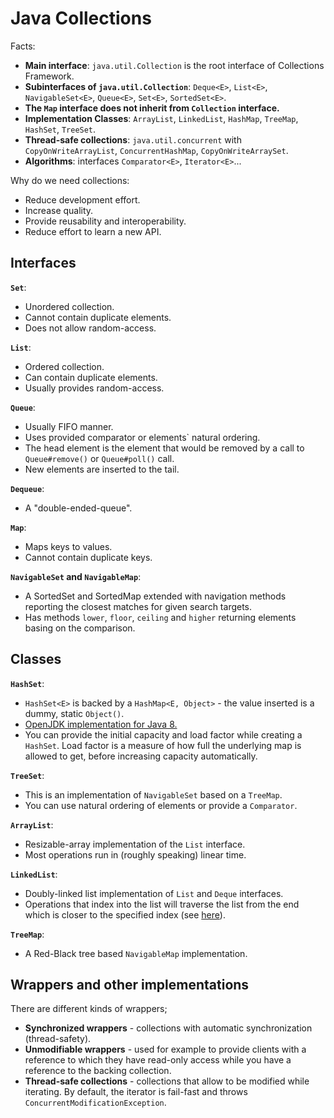 # Java Collections

Facts:
* **Main interface**: `java.util.Collection` is the root interface of Collections Framework.
* **Subinterfaces of `java.util.Collection`**: `Deque<E>`, `List<E>`, `NavigableSet<E>`, `Queue<E>`, `Set<E>`, `SortedSet<E>`.
* **The `Map` interface does not inherit from `Collection` interface.**
* **Implementation Classes**: `ArrayList`, `LinkedList`, `HashMap`, `TreeMap`, `HashSet`, `TreeSet`.
* **Thread-safe collections**: `java.util.concurrent` with `CopyOnWriteArrayList`, `ConcurrentHashMap`, `CopyOnWriteArraySet`.
* **Algorithms**: interfaces `Comparator<E>`, `Iterator<E>`...

Why do we need collections:
* Reduce development effort.
* Increase quality.
* Provide reusability and interoperability.
* Reduce effort to learn a new API.

## Interfaces

**`Set`**:
* Unordered collection.
* Cannot contain duplicate elements.
* Does not allow random-access.

**`List`**:
* Ordered collection.
* Can contain duplicate elements.
* Usually provides random-access.

**`Queue`**:
* Usually FIFO manner.
* Uses provided comparator or elements` natural ordering.
* The head element is the element that would be removed by a call to `Queue#remove()` or `Queue#poll()` call.
* New elements are inserted to the tail.

**`Dequeue`**:
* A "double-ended-queue".

**`Map`**:
* Maps keys to values.
* Cannot contain duplicate keys.

**`NavigableSet` and `NavigableMap`**:
* A SortedSet and SortedMap extended with navigation methods reporting the closest matches for given search targets.
* Has methods `lower`, `floor`, `ceiling` and `higher` returning elements basing on the comparison.

## Classes

**`HashSet`**:
* `HashSet<E>` is backed by a `HashMap<E, Object>` - the value inserted is a dummy, static `Object()`.
* [OpenJDK implementation for Java 8.](https://github.com/openjdk-mirror/jdk/blob/jdk8u/jdk8u/master/src/share/classes/java/util/HashSet.java)
* You can provide the initial capacity and load factor while creating a `HashSet`. Load factor is a measure of how full the underlying map is allowed to get, before increasing capacity automatically.

**`TreeSet`**:
* This is an implementation of `NavigableSet` based on a `TreeMap`.
* You can use natural ordering of elements or provide a `Comparator`.

**`ArrayList`**:
* Resizable-array implementation of the `List` interface.
* Most operations run in (roughly speaking) linear time.

**`LinkedList`**:
* Doubly-linked list implementation of `List` and `Deque` interfaces.
* Operations that index into the list will traverse the list from the end which is closer to the specified index (see [here](https://github.com/openjdk-mirror/jdk/blob/adea42765ae4e7117c3f0e2d618d5e6aed44ced2/src/share/classes/java/util/LinkedList.java#L566)).

**`TreeMap`**:
* A Red-Black tree based `NavigableMap` implementation.

## Wrappers and other implementations

There are different kinds of wrappers;
* **Synchronized wrappers** - collections with automatic synchronization (thread-safety).
* **Unmodifiable wrappers** - used for example to provide clients with a reference to which they have read-only access while you have a reference to the backing collection.
* **Thread-safe collections** - collections that allow to be modified while iterating. By default, the iterator is fail-fast and throws `ConcurrentModificationException`.


